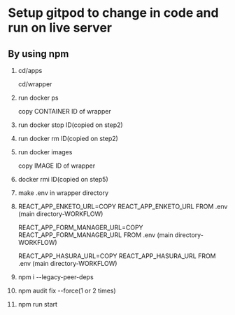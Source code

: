 # Setup gitpod to change in code and run on live server

## By using npm

1. cd/apps

   cd/wrapper

2. run docker ps

   copy CONTAINER ID of wrapper

3. run docker stop ID(copied on step2)

4. run docker rm ID(copied on step2)

5. run docker images

   copy IMAGE ID of wrapper

6. docker rmi ID(copied on step5)

7. make .env in wrapper directory

8.  REACT_APP_ENKETO_URL=COPY REACT_APP_ENKETO_URL FROM .env (main directory-WORKFLOW)

    REACT_APP_FORM_MANAGER_URL=COPY REACT_APP_FORM_MANAGER_URL FROM .env (main directory-WORKFLOW)
    
    REACT_APP_HASURA_URL=COPY REACT_APP_HASURA_URL FROM .env (main directory-WORKFLOW)


9.  npm i --legacy-peer-deps
10. npm audit fix --force(1 or 2 times)

11. npm run start
